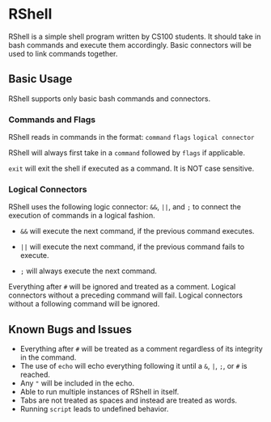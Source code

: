 # RShell

RShell is a simple shell program written by CS100 students. It should take in bash commands
and execute them accordingly. Basic connectors will be used to link commands together.

## Basic Usage

RShell supports only basic bash commands and connectors.

### Commands and Flags

RShell reads in commands in the format: `command` `flags` `logical connector`

RShell will always first take in a `command` followed by `flags` if applicable.

`exit` will exit the shell if executed as a command. It is NOT case sensitive.

### Logical Connectors

RShell uses the following logic connector: `&&`, `||`, and `;` to connect the execution of commands in a logical fashion.

- `&&` will execute the next command, if the previous command executes.

- `||` will execute the next command, if the previous command fails to execute.

- `;` will always execute the next command.

Everything after `#` will be ignored and treated as a comment. Logical connectors without a preceding command will fail. Logical connectors without a following command will be ignored.

## Known Bugs and Issues

- Everything after `#` will be treated as a comment regardless of its integrity in the command.
- The use of `echo` will echo everything following it until a `&`, `|`, `;`, or `#` is reached.
- Any `"` will be included in the echo.
- Able to run multiple instances of RShell in itself.
- Tabs are not treated as spaces and instead are treated as words.
- Running `script` leads to undefined behavior.
